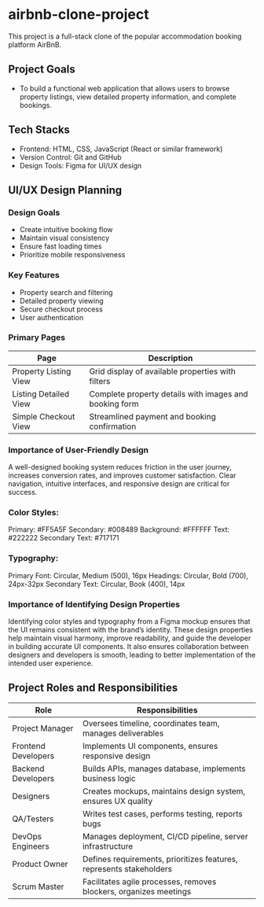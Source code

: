 # airbnb-clone-project
This project is a full-stack clone of the popular accommodation booking platform AirBnB. 

## Project Goals
-  To build a functional web application that allows users to browse property listings, view detailed property information, and complete bookings.

## Tech Stacks
-  Frontend: HTML, CSS, JavaScript (React or similar framework)
-  Version Control: Git and GitHub
-  Design Tools: Figma for UI/UX design


## UI/UX Design Planning

### Design Goals
-  Create intuitive booking flow
-  Maintain visual consistency
-  Ensure fast loading times
-  Prioritize mobile responsiveness

### Key Features
-  Property search and filtering
-  Detailed property viewing
-  Secure checkout process
-  User authentication

### Primary Pages
| Page	                |  Description                                           |
|-----------------------|--------------------------------------------------------|
| Property Listing View	| Grid display of available properties with filters      |
| Listing Detailed View	| Complete property details with images and booking form |
| Simple Checkout View	| Streamlined payment and booking confirmation           |

### Importance of User-Friendly Design
A well-designed booking system reduces friction in the user journey, increases conversion rates, and improves customer satisfaction. Clear navigation, intuitive interfaces, and responsive design are critical for success.

### Color Styles:
Primary: #FF5A5F
Secondary: #008489
Background: #FFFFFF
Text: #222222
Secondary Text: #717171

### Typography:
Primary Font: Circular, Medium (500), 16px
Headings: Circular, Bold (700), 24px-32px
Secondary Text: Circular, Book (400), 14px

### Importance of Identifying Design Properties
Identifying color styles and typography from a Figma mockup ensures that the UI remains consistent with the brand’s identity. These design properties help maintain visual harmony, improve readability, and guide the developer in building accurate UI components. It also ensures collaboration between designers and developers is smooth, leading to better implementation of the intended user experience.


## Project Roles and Responsibilities
| Role	              | Responsibilities                                                    |
|---------------------|---------------------------------------------------------------------|
| Project Manager	    | Oversees timeline, coordinates team, manages deliverables           |
| Frontend Developers	| Implements UI components, ensures responsive design                 |
| Backend Developers	| Builds APIs, manages database, implements business logic            |
| Designers	          | Creates mockups, maintains design system, ensures UX quality        |
| QA/Testers	        | Writes test cases, performs testing, reports bugs                   |
| DevOps Engineers	  | Manages deployment, CI/CD pipeline, server infrastructure           |
| Product Owner	      | Defines requirements, prioritizes features, represents stakeholders |
| Scrum Master        |	Facilitates agile processes, removes blockers, organizes meetings   |
